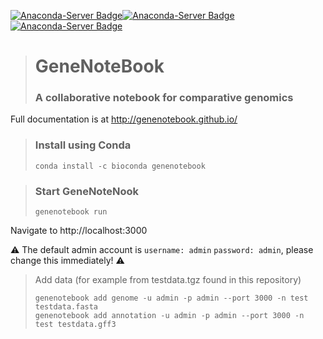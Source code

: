 [![Anaconda-Server Badge](https://anaconda.org/bioconda/genenotebook/badges/version.svg)](https://anaconda.org/bioconda/genenotebook)[![Anaconda-Server Badge](https://anaconda.org/bioconda/genenotebook/badges/latest_release_date.svg)](https://anaconda.org/bioconda/genenotebook)[![Anaconda-Server Badge](https://anaconda.org/bioconda/genenotebook/badges/platforms.svg)](https://anaconda.org/bioconda/genenotebook)
> # GeneNoteBook
> ### A collaborative notebook for comparative genomics
Full documentation is at http://genenotebook.github.io/

> ### Install using Conda
> 
> ```
> conda install -c bioconda genenotebook
> ```

> ### Start GeneNoteNook
> 
> ```
> genenotebook run
> ```

Navigate to http://localhost:3000

:warning: The default admin account is `username: admin` `password: admin`, please change this immediately! :warning:

> Add data (for example from testdata.tgz found in this repository)
> 
> ```
> genenotebook add genome -u admin -p admin --port 3000 -n test testdata.fasta
> genenotebook add annotation -u admin -p admin --port 3000 -n test testdata.gff3
> ```

